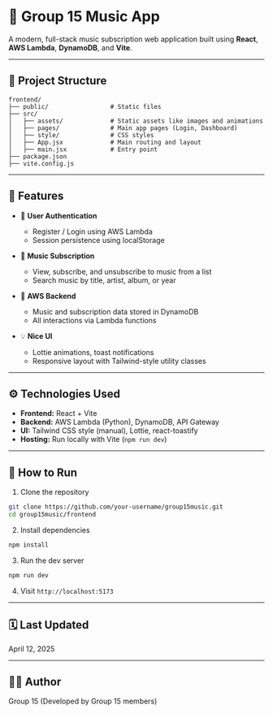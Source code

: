 # 🎵 Group 15 Music App

A modern, full-stack music subscription web application built using **React**, **AWS Lambda**, **DynamoDB**, and **Vite**.

---

## 📁 Project Structure

```
frontend/
├── public/                 # Static files
├── src/
│   ├── assets/             # Static assets like images and animations
│   ├── pages/              # Main app pages (Login, Dashboard)
│   ├── style/              # CSS styles
│   ├── App.jsx             # Main routing and layout
│   ├── main.jsx            # Entry point
├── package.json
├── vite.config.js
```

---

## 🚀 Features

- 🔐 **User Authentication**

  - Register / Login using AWS Lambda
  - Session persistence using localStorage

- 🎵 **Music Subscription**

  - View, subscribe, and unsubscribe to music from a list
  - Search music by title, artist, album, or year

- 💾 **AWS Backend**

  - Music and subscription data stored in DynamoDB
  - All interactions via Lambda functions

- 💡 **Nice UI**
  - Lottie animations, toast notifications
  - Responsive layout with Tailwind-style utility classes

---

## ⚙️ Technologies Used

- **Frontend:** React + Vite
- **Backend:** AWS Lambda (Python), DynamoDB, API Gateway
- **UI:** Tailwind CSS style (manual), Lottie, react-toastify
- **Hosting:** Run locally with Vite (`npm run dev`)

---

## 🧪 How to Run

1. Clone the repository

```bash
git clone https://github.com/your-username/group15music.git
cd group15music/frontend
```

2. Install dependencies

```bash
npm install
```

3. Run the dev server

```bash
npm run dev
```

4. Visit `http://localhost:5173`

---

## 🗓️ Last Updated

April 12, 2025

---

## 👨‍💻 Author

Group 15 (Developed by Group 15 members)
